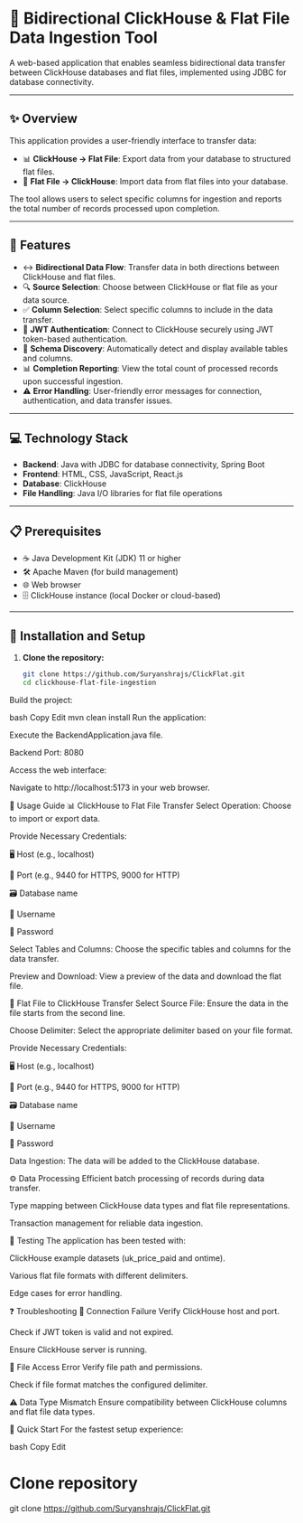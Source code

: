 # 🔄 Bidirectional ClickHouse & Flat File Data Ingestion Tool

A web-based application that enables seamless bidirectional data transfer between ClickHouse databases and flat files, implemented using JDBC for database connectivity.

---

## ✨ Overview

This application provides a user-friendly interface to transfer data:

- 📊 **ClickHouse → Flat File**: Export data from your database to structured flat files.
- 📁 **Flat File → ClickHouse**: Import data from flat files into your database.

The tool allows users to select specific columns for ingestion and reports the total number of records processed upon completion.

---

## 🚀 Features

- ↔️ **Bidirectional Data Flow**: Transfer data in both directions between ClickHouse and flat files.
- 🔍 **Source Selection**: Choose between ClickHouse or flat file as your data source.
- ✅ **Column Selection**: Select specific columns to include in the data transfer.
- 🔐 **JWT Authentication**: Connect to ClickHouse securely using JWT token-based authentication.
- 🔎 **Schema Discovery**: Automatically detect and display available tables and columns.
- 📊 **Completion Reporting**: View the total count of processed records upon successful ingestion.
- ⚠️ **Error Handling**: User-friendly error messages for connection, authentication, and data transfer issues.

---

## 💻 Technology Stack

- **Backend**: Java with JDBC for database connectivity, Spring Boot
- **Frontend**: HTML, CSS, JavaScript, React.js
- **Database**: ClickHouse
- **File Handling**: Java I/O libraries for flat file operations

---

## 📋 Prerequisites

- ☕ Java Development Kit (JDK) 11 or higher
- 🛠️ Apache Maven (for build management)
- 🌐 Web browser
- 🗄️ ClickHouse instance (local Docker or cloud-based)

---

## 🔧 Installation and Setup

1. **Clone the repository:**

   ```bash
   git clone https://github.com/Suryanshrajs/ClickFlat.git
   cd clickhouse-flat-file-ingestion
Build the project:

bash
Copy
Edit
mvn clean install
Run the application:

Execute the BackendApplication.java file.

Backend Port: 8080

Access the web interface:

Navigate to http://localhost:5173 in your web browser.

📝 Usage Guide
📊 ClickHouse to Flat File Transfer
Select Operation: Choose to import or export data.

Provide Necessary Credentials:

🖥️ Host (e.g., localhost)

🔌 Port (e.g., 9440 for HTTPS, 9000 for HTTP)

🗃️ Database name

👤 Username

🔑 Password

Select Tables and Columns: Choose the specific tables and columns for the data transfer.

Preview and Download: View a preview of the data and download the flat file.

📁 Flat File to ClickHouse Transfer
Select Source File: Ensure the data in the file starts from the second line.

Choose Delimiter: Select the appropriate delimiter based on your file format.

Provide Necessary Credentials:

🖥️ Host (e.g., localhost)

🔌 Port (e.g., 9440 for HTTPS, 9000 for HTTP)

🗃️ Database name

👤 Username

🔑 Password

Data Ingestion: The data will be added to the ClickHouse database.

⚙️ Data Processing
Efficient batch processing of records during data transfer.

Type mapping between ClickHouse data types and flat file representations.

Transaction management for reliable data ingestion.

🧪 Testing
The application has been tested with:

ClickHouse example datasets (uk_price_paid and ontime).

Various flat file formats with different delimiters.

Edge cases for error handling.

❓ Troubleshooting
🔴 Connection Failure
Verify ClickHouse host and port.

Check if JWT token is valid and not expired.

Ensure ClickHouse server is running.

📁 File Access Error
Verify file path and permissions.

Check if file format matches the configured delimiter.

⚠️ Data Type Mismatch
Ensure compatibility between ClickHouse columns and flat file data types.

🌟 Quick Start
For the fastest setup experience:

bash
Copy
Edit

# Clone repository
git clone https://github.com/Suryanshrajs/ClickFlat.git
